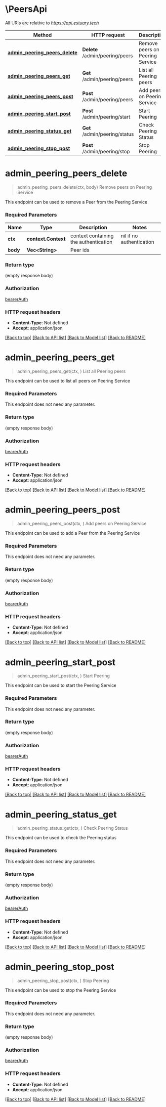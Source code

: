 # \PeersApi

All URIs are relative to *https://api.estuary.tech*

Method | HTTP request | Description
------------- | ------------- | -------------
[**admin_peering_peers_delete**](PeersApi.md#admin_peering_peers_delete) | **Delete** /admin/peering/peers | Remove peers on Peering Service
[**admin_peering_peers_get**](PeersApi.md#admin_peering_peers_get) | **Get** /admin/peering/peers | List all Peering peers
[**admin_peering_peers_post**](PeersApi.md#admin_peering_peers_post) | **Post** /admin/peering/peers | Add peers on Peering Service
[**admin_peering_start_post**](PeersApi.md#admin_peering_start_post) | **Post** /admin/peering/start | Start Peering
[**admin_peering_status_get**](PeersApi.md#admin_peering_status_get) | **Get** /admin/peering/status | Check Peering Status
[**admin_peering_stop_post**](PeersApi.md#admin_peering_stop_post) | **Post** /admin/peering/stop | Stop Peering


# **admin_peering_peers_delete**
> admin_peering_peers_delete(ctx, body)
Remove peers on Peering Service

This endpoint can be used to remove a Peer from the Peering Service

### Required Parameters

Name | Type | Description  | Notes
------------- | ------------- | ------------- | -------------
 **ctx** | **context.Context** | context containing the authentication | nil if no authentication
  **body** | **Vec&lt;String&gt;**| Peer ids | 

### Return type

 (empty response body)

### Authorization

[bearerAuth](../README.md#bearerAuth)

### HTTP request headers

 - **Content-Type**: Not defined
 - **Accept**: application/json

[[Back to top]](#) [[Back to API list]](../README.md#documentation-for-api-endpoints) [[Back to Model list]](../README.md#documentation-for-models) [[Back to README]](../README.md)

# **admin_peering_peers_get**
> admin_peering_peers_get(ctx, )
List all Peering peers

This endpoint can be used to list all peers on Peering Service

### Required Parameters
This endpoint does not need any parameter.

### Return type

 (empty response body)

### Authorization

[bearerAuth](../README.md#bearerAuth)

### HTTP request headers

 - **Content-Type**: Not defined
 - **Accept**: application/json

[[Back to top]](#) [[Back to API list]](../README.md#documentation-for-api-endpoints) [[Back to Model list]](../README.md#documentation-for-models) [[Back to README]](../README.md)

# **admin_peering_peers_post**
> admin_peering_peers_post(ctx, )
Add peers on Peering Service

This endpoint can be used to add a Peer from the Peering Service

### Required Parameters
This endpoint does not need any parameter.

### Return type

 (empty response body)

### Authorization

[bearerAuth](../README.md#bearerAuth)

### HTTP request headers

 - **Content-Type**: Not defined
 - **Accept**: application/json

[[Back to top]](#) [[Back to API list]](../README.md#documentation-for-api-endpoints) [[Back to Model list]](../README.md#documentation-for-models) [[Back to README]](../README.md)

# **admin_peering_start_post**
> admin_peering_start_post(ctx, )
Start Peering

This endpoint can be used to start the Peering Service

### Required Parameters
This endpoint does not need any parameter.

### Return type

 (empty response body)

### Authorization

[bearerAuth](../README.md#bearerAuth)

### HTTP request headers

 - **Content-Type**: Not defined
 - **Accept**: application/json

[[Back to top]](#) [[Back to API list]](../README.md#documentation-for-api-endpoints) [[Back to Model list]](../README.md#documentation-for-models) [[Back to README]](../README.md)

# **admin_peering_status_get**
> admin_peering_status_get(ctx, )
Check Peering Status

This endpoint can be used to check the Peering status

### Required Parameters
This endpoint does not need any parameter.

### Return type

 (empty response body)

### Authorization

[bearerAuth](../README.md#bearerAuth)

### HTTP request headers

 - **Content-Type**: Not defined
 - **Accept**: application/json

[[Back to top]](#) [[Back to API list]](../README.md#documentation-for-api-endpoints) [[Back to Model list]](../README.md#documentation-for-models) [[Back to README]](../README.md)

# **admin_peering_stop_post**
> admin_peering_stop_post(ctx, )
Stop Peering

This endpoint can be used to stop the Peering Service

### Required Parameters
This endpoint does not need any parameter.

### Return type

 (empty response body)

### Authorization

[bearerAuth](../README.md#bearerAuth)

### HTTP request headers

 - **Content-Type**: Not defined
 - **Accept**: application/json

[[Back to top]](#) [[Back to API list]](../README.md#documentation-for-api-endpoints) [[Back to Model list]](../README.md#documentation-for-models) [[Back to README]](../README.md)

